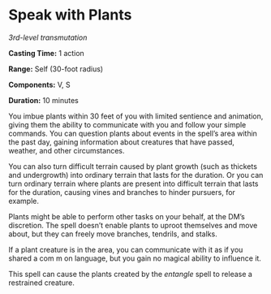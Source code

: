 <title>Speak with Plants</title>

# Speak with Plants

_3rd-level transmutation_

**Casting Time:** 1 action

**Range:** Self (30-foot radius)

**Components:** V, S

**Duration:** 10 minutes

You imbue plants within 30 feet of you with
limited sentience and animation, giving them
the ability to communicate with you and
follow your simple commands. You can question
plants about events in the spell’s area
within the past day, gaining information
about creatures that have passed, weather,
and other circumstances.

You can also turn difficult terrain caused by
plant growth (such as thickets and
undergrowth) into ordinary terrain that lasts
for the duration. Or you can turn ordinary
terrain where plants are present into
difficult terrain that lasts for the
duration, causing vines and branches to
hinder pursuers, for example.

Plants might be able to perform other tasks
on your behalf, at the DM’s discretion. The
spell doesn’t enable plants to uproot
themselves and move about, but they can
freely move branches, tendrils, and stalks.

If a plant creature is in the area, you can
communicate with it as if you shared a com m
on language, but you gain no magical ability
to influence it.

This spell can cause the plants created by
the _entangle_ spell to release a restrained
creature.




